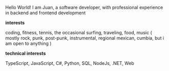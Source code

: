 Hello World!
I am Juan, a software developer, with professional experience in backend and frontend development

**interests**

coding, fitness, tennis, the occasional surfing, traveling, food, music ( mostly rock, punk, post-punk, instrumental, regional mexican, cumbia, but i am open to anything )

**technical interests**

TypeScript, JavaScript, C#, Python, SQL, NodeJs, .NET, Web
